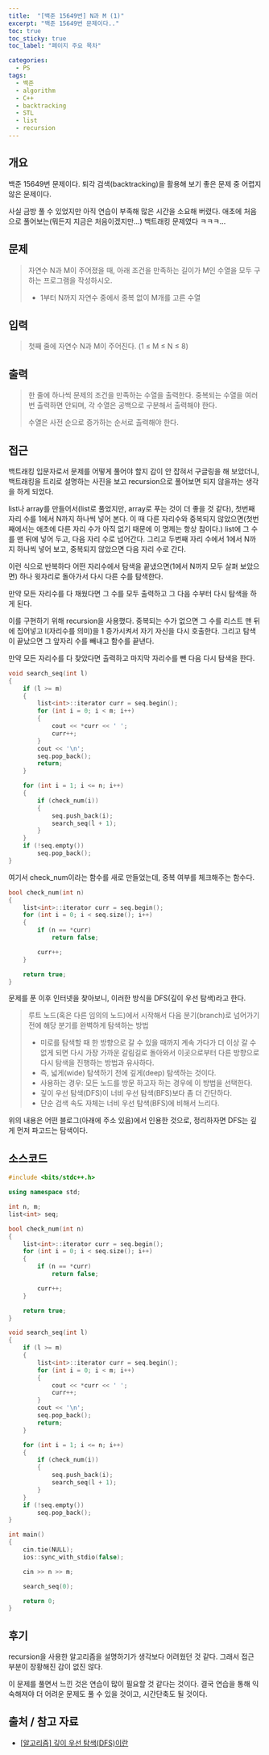 ```yaml
---
title:  "[백준 15649번] N과 M (1)"
excerpt: "백준 15649번 문제이다.."
toc: true
toc_sticky: true
toc_label: "페이지 주요 목차"

categories:
  - PS
tags:
  - 백준
  - algorithm
  - C++
  - backtracking
  - STL
  - list
  - recursion
---
```


## 개요
백준 15649번 문제이다. 퇴각 검색(backtracking)을 활용해 보기 좋은 문제 중 어렵지 않은 문제이다.

사실 금방 풀 수 있었지만 아직 연습이 부족해 많은 시간을 소요해 버렸다. 애초에 처음으로 풀어보는(뭐든지 지금은 처음이겠지만...) 백트래킹 문제였다 ㅋㅋㅋ...

## 문제
> 자연수 N과 M이 주어졌을 때, 아래 조건을 만족하는 길이가 M인 수열을 모두 구하는 프로그램을 작성하시오.
>
> - 1부터 N까지 자연수 중에서 중복 없이 M개를 고른 수열

## 입력
> 첫째 줄에 자연수 N과 M이 주어진다. (1 ≤ M ≤ N ≤ 8)

## 출력
> 한 줄에 하나씩 문제의 조건을 만족하는 수열을 출력한다. 중복되는 수열을 여러 번 출력하면 안되며, 각 수열은 공백으로 구분해서 출력해야 한다.
> 
> 수열은 사전 순으로 증가하는 순서로 출력해야 한다.

## 접근
백트래킹 입문자로서 문제를 어떻게 풀어야 할지 감이 안 잡혀서 구글링을 해 보았더니, 백트래킹을 트리로 설명하는 사진을 보고 recursion으로 풀어보면 되지 않을까는 생각을 하게 되었다.

list나 array를 만들어서(list로 풀었지만, array로 푸는 것이 더 좋을 것 같다), 첫번째 자리 수를 1에서 N까지 하나씩 넣어 본다. 이 때 다른 자리수와 중복되지 않았으면(첫번째에서는 애초에 다른 자리 수가 아직 없기 때문에 이 명제는 항상 참이다.) list에 그 수를 맨 뒤에 넣어 두고, 다음 자리 수로 넘어간다. 그리고 두번째 자리 수에서 1에서 N까지 하나씩 넣어 보고, 중복되지 않았으면 다음 자리 수로 간다. 

이런 식으로 반복하다 어떤 자리수에서 탐색을 끝냈으면(1에서 N까지 모두 살펴 보았으면) 하나 윗자리로 돌아가서 다시 다른 수를 탐색한다.

만약 모든 자리수를 다 채웠다면 그 수를 모두 출력하고 그 다음 수부터 다시 탐색을 하게 된다.

이를 구현하기 위해 recursion을 사용했다. 중복되는 수가 없으면 그 수를 리스트 맨 뒤에 집어넣고 l(자리수를 의미)을 1 증가시켜서 자기 자신을 다시 호출한다. 그리고 탐색이 끝났으면 그 앞자리 수를 빼내고 함수를 끝낸다. 

만약 모든 자리수를 다 찾았다면 출력하고 마지막 자리수를 뺀 다음 다시 탐색을 한다.

```c++
void search_seq(int l)
{
    if (l >= m)
    {
        list<int>::iterator curr = seq.begin();
        for (int i = 0; i < m; i++)
        {
            cout << *curr << ' ';
            curr++;
        }
        cout << '\n';
        seq.pop_back();
        return;
    }

    for (int i = 1; i <= n; i++)
    {
        if (check_num(i))
        {
            seq.push_back(i);
            search_seq(l + 1);
        }
    }
    if (!seq.empty())
        seq.pop_back();
}
```

여기서 check_num이라는 함수를 새로 만들었는데, 중복 여부를 체크해주는 함수다.

```c++
bool check_num(int n)
{
    list<int>::iterator curr = seq.begin();
    for (int i = 0; i < seq.size(); i++)
    {
        if (n == *curr)
            return false;

        curr++;
    }

    return true;
}
```

문제를 푼 이후 인터넷을 찾아보니, 이러한 방식을 DFS(깊이 우선 탐색)라고 한다. 

> 루트 노드(혹은 다른 임의의 노드)에서 시작해서 다음 분기(branch)로 넘어가기 전에 해당 분기를 완벽하게 탐색하는 방법
> 
> - 미로를 탐색할 때 한 방향으로 갈 수 있을 때까지 계속 가다가 더 이상 갈 수 없게 되면 다시 가장 가까운 갈림길로 돌아와서 이곳으로부터 다른 방향으로 다시 탐색을 진행하는 방법과 유사하다.
> - 즉, 넓게(wide) 탐색하기 전에 깊게(deep) 탐색하는 것이다.
> - 사용하는 경우: 모든 노드를 방문 하고자 하는 경우에 이 방법을 선택한다.
> - 깊이 우선 탐색(DFS)이 너비 우선 탐색(BFS)보다 좀 더 간단하다.
> - 단순 검색 속도 자체는 너비 우선 탐색(BFS)에 비해서 느리다.

위의 내용은 어떤 블로그(아래에 주소 있음)에서 인용한 것으로, 정리하자면 DFS는 깊게 먼저 파고드는 탐색이다.

## 소스코드
```c++
#include <bits/stdc++.h>

using namespace std;

int n, m;
list<int> seq;

bool check_num(int n)
{
    list<int>::iterator curr = seq.begin();
    for (int i = 0; i < seq.size(); i++)
    {
        if (n == *curr)
            return false;

        curr++;
    }

    return true;
}

void search_seq(int l)
{
    if (l >= m)
    {
        list<int>::iterator curr = seq.begin();
        for (int i = 0; i < m; i++)
        {
            cout << *curr << ' ';
            curr++;
        }
        cout << '\n';
        seq.pop_back();
        return;
    }

    for (int i = 1; i <= n; i++)
    {
        if (check_num(i))
        {
            seq.push_back(i);
            search_seq(l + 1);
        }
    }
    if (!seq.empty())
        seq.pop_back();
}

int main()
{
    cin.tie(NULL);
    ios::sync_with_stdio(false);

    cin >> n >> m;

    search_seq(0);

    return 0;
}
```

## 후기
recursion을 사용한 알고리즘을 설명하기가 생각보다 어려웠던 것 같다. 그래서 접근 부분이 장황해진 감이 없진 않다. 

이 문제를 풀면서 느낀 것은 연습이 많이 필요할 것 같다는 것이다. 결국 연습을 통해 익숙해져야 더 어려운 문제도 풀 수 있을 것이고, 시간단축도 될 것이다.

## 출처 / 참고 자료
- [[알고리즘] 깊이 우선 탐색(DFS)이란](https://gmlwjd9405.github.io/2018/08/14/algorithm-dfs.html)